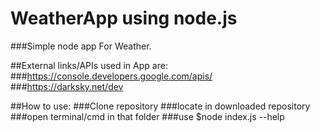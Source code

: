 # WeatherApp using node.js

###Simple node app For Weather.

##External links/APIs used in App are:
###https://console.developers.google.com/apis/
###https://darksky.net/dev

##How to use:
###Clone repository
###locate in downloaded repository
###open terminal/cmd in that folder
###use $node index.js --help
